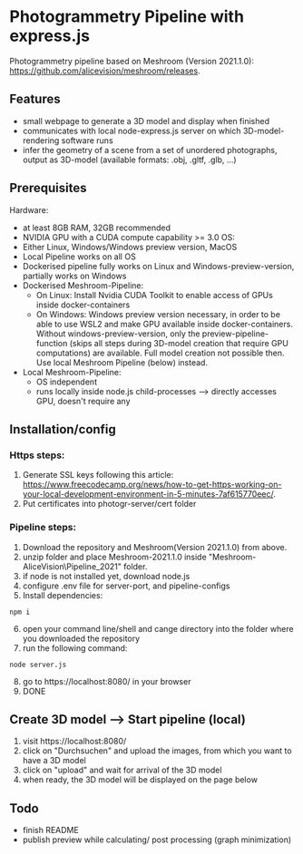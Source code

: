 # Photogrammetry Pipeline with express.js

Photogrammetry pipeline based on Meshroom (Version 2021.1.0): https://github.com/alicevision/meshroom/releases.

## Features

 - small webpage to generate a 3D model and display when finished
 - communicates with local node-express.js server on which 3D-model-rendering software runs
 - infer the geometry of a scene from a set of unordered photographs, output as 3D-model (available formats: .obj, .gltf, .glb, ...)

## Prerequisites

Hardware:
- at least 8GB RAM, 32GB recommended
- NVIDIA GPU with a CUDA compute capability >= 3.0
OS:
- Either Linux, Windows/Windows preview version, MacOS
- Local Pipeline works on all OS
- Dockerised pipeline fully works on Linux and Windows-preview-version, partially works on Windows
- Dockerised Meshroom-Pipeline:
   - On Linux: Install Nvidia CUDA Toolkit to enable access of GPUs inside docker-containers
   - On Windows: Windows preview version necessary, in order to be able to use WSL2 and make GPU available inside docker-containers. Without windows-preview-version, only the      preview-pipeline-function (skips all steps during 3D-model creation that require GPU computations) are available. Full model creation not possible then. Use local Meshroom Pipeline (below) instead.
- Local Meshroom-Pipeline:
   - OS independent
   - runs locally inside node.js child-processes --> directly accesses GPU, doesn't require any 

## Installation/config

### Https steps:
 1. Generate SSL keys following this article: https://www.freecodecamp.org/news/how-to-get-https-working-on-your-local-development-environment-in-5-minutes-7af615770eec/.
 2. Put certificates into photogr-server/cert folder
    
### Pipeline steps:
 1. Download the repository and Meshroom(Version 2021.1.0) from above.
 2. unzip folder and place Meshroom-2021.1.0 inside "Meshroom-AliceVision\Pipeline_2021" folder.
 3. if node is not installed yet, download node.js
 4. configure .env file for server-port, and pipeline-configs
 5. Install dependencies:
````
npm i

````
 6. open your command line/shell and cange directory into the folder where you downloaded the repository
 7. run the following command:

 ````
node server.js
````
 8. go to https://localhost:8080/ in your browser
 9. DONE

## Create 3D model --> Start pipeline (local)

1. visit https://localhost:8080/ 
2. click on "Durchsuchen" and upload the images, from which you want to have a 3D model
3. click on "upload" and wait for arrival of the 3D model
4. when ready, the 3D model will be displayed on the page below

## Todo

- finish README
- publish preview while calculating/ post processing (graph minimization)
